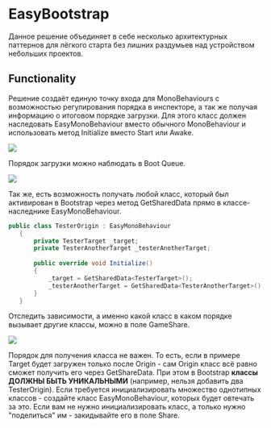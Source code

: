 # EasyBootstrap
Данное решение объединяет в себе несколько архитектурных паттернов для лёгкого старта без лишних раздумьев над устройством небольших проектов.


## Functionality
Решение создаёт единую точку входа для MonoBehaviours с возможностью регулирования порядка в инспекторе, а так же получая информацию о итоговом порядке загрузки. 
Для этого класс должен наследовать EasyMonoBehaviour вместо обычного MonoBehaviour и использовать метод Initialize вместо Start или Awake.


 [![](https://i.ibb.co/YXKhq2x/Screenshot-8.png)]()



 Порядок загрузки можно наблюдать в Boot Queue.

 
 [![](https://i.ibb.co/C2ZSsm7/Screenshot-9.png)]()


 Так же, есть возможность получать любой класс, который был активирован в Bootstrap через метод GetSharedData прямо в классе-наследнике EasyMonoBehaviour.


 ``` c#
public class TesterOrigin : EasyMonoBehaviour
    {
        private TesterTarget _target;
        private TesterAnotherTarget _testerAnotherTarget;
        
        public override void Initialize()
        {
            _target = GetSharedData<TesterTarget>();
            _testerAnotherTarget = GetSharedData<TesterAnotherTarget>();
        }
    }
```

Отследить зависимости, а именно какой класс в каком порядке вызывает другие классы, можно в поле GameShare.



[![](https://i.ibb.co/7KNqDF9/Screenshot-11.png)]()


Порядок для получения класса не важен. То есть, если в примере Target будет загружен только после Origin - сам Origin класс всё равно сможет получить его через GetShareData.
При этом в Bootstrap <strong>классы ДОЛЖНЫ БЫТЬ УНИКАЛЬНЫМИ</strong> (например, нельзя добавить два TesterOrigin). Если требуется инициализировать множество однотипных классов -
создайте класс EasyMonoBehaviour, которых будет овтечать за это. Если вам не нужно инициализировать класс, а только нужно "поделиться" им - закидывайте его в поле Share.
 
